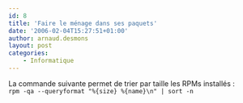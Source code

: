 ```yaml
---
id: 8
title: 'Faire le ménage dans ses paquets'
date: '2006-02-04T15:27:51+01:00'
author: arnaud.desmons
layout: post
categories:
    - Informatique
---
```


La commande suivante permet de trier par taille les RPMs installés :  
`rpm -qa --queryformat "%{size} %{name}\n" | sort -n`